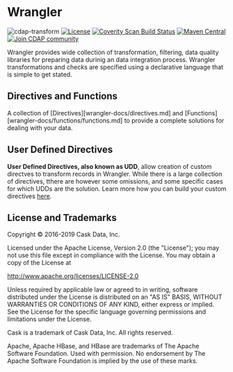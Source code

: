 # Wrangler

![cdap-transform](https://cdap-users.herokuapp.com/assets/cdap-transform.svg)
[![License](https://img.shields.io/badge/License-Apache%202.0-blue.svg)](https://opensource.org/licenses/Apache-2.0)
[![Coverity Scan Build Status](https://scan.coverity.com/projects/11434/badge.svg)](https://scan.coverity.com/projects/hydrator-wrangler-transform)
[![Maven Central](https://maven-badges.herokuapp.com/maven-central/io.cdap.wrangler/wrangler-core/badge.svg)](https://maven-badges.herokuapp.com/maven-central/io.cdap.wrangler/wrangler-core)
[![Join CDAP community](https://cdap-users.herokuapp.com/badge.svg?t=wrangler)](https://cdap-users.herokuapp.com?t=1)

Wrangler provides wide collection of transformation, filtering, data quality libraries for preparing data durinig an data integration process. Wrangler transformations and checks are specified using a declarative language that is simple to get stated.

## Directives and Functions

A collection of [Directives][wrangler-docs/directives.md] and [Functions][wrangler-docs/functions/functions.md] to provide a complete solutions for dealing with your data. 

## User Defined Directives
**User Defined Directives, also known as UDD**, allow creation of custom directves to transform records in Wrangler. While there is a large collection of directives, tthere are however some omissions, and some specific cases for which UDDs are the solution. Learn more how you can build your custom directives [here](wrangler-docs/custom-directive.md).


## License and Trademarks

Copyright © 2016-2019 Cask Data, Inc.

Licensed under the Apache License, Version 2.0 (the "License"); you may not use this file except
in compliance with the License. You may obtain a copy of the License at

http://www.apache.org/licenses/LICENSE-2.0

Unless required by applicable law or agreed to in writing, software distributed under the
License is distributed on an "AS IS" BASIS, WITHOUT WARRANTIES OR CONDITIONS OF ANY KIND,
either express or implied. See the License for the specific language governing permissions
and limitations under the License.

Cask is a trademark of Cask Data, Inc. All rights reserved.

Apache, Apache HBase, and HBase are trademarks of The Apache Software Foundation. Used with
permission. No endorsement by The Apache Software Foundation is implied by the use of these marks.
